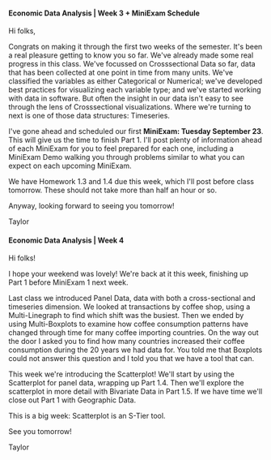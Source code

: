 #### Economic Data Analysis | Week 3 + MiniExam Schedule

Hi folks,

Congrats on making it through the first two weeks of the semester. It's been a real pleasure getting to know you so far. We've already made some real progress in this class. We've focussed on Crosssectional Data so far, data that has been collected at one point in time from many units. We've classified the variables as either Categorical or Numerical; we've developed best practices for visualizing each variable type; and we've started working with data in software. But often the insight in our data isn't easy to see through the lens of Crosssectional visualizations. Where we're turning to next is one of those data structures: Timeseries.

I've gone ahead and scheduled our first **MiniExam: Tuesday September 23**. This will give us the time to finish Part 1. I'll post plenty of information ahead of each MiniExam for you to feel prepared for each one, including a MiniExam Demo walking you through problems similar to what you can expect on each upcoming MiniExam. 

We have Homework 1.3 and 1.4 due this week, which I'll post before class tomorrow. These should not take more than half an hour or so.

Anyway, looking forward to seeing you tomorrow!

Taylor

#### Economic Data Analysis | Week 4

Hi folks!

I hope your weekend was lovely! We're back at it this week, finishing up Part 1 before MiniExam 1 next week. 

Last class we introduced Panel Data, data with both a cross-sectional and timeseries dimension. We looked at transactions by coffee shop, using a Multi-Linegraph to find which shift was the busiest. Then we ended by using Multi-Boxplots to examine how coffee consumption patterns have changed through time for many coffee importing countries. On the way out the door I asked you to find how many countries increased their coffee consumption during the 20 years we had data for. You told me that Boxplots could not answer this question and I told you that we have a tool that can.

This week we're introducing the Scatterplot! We'll start by using the Scatterplot for panel data, wrapping up Part 1.4. Then we'll explore the scatterplot in more detail with Bivariate Data in Part 1.5. If we have time we'll close out Part 1 with Geographic Data.

This is a big week: Scatterplot is an S-Tier tool.

See you tomorrow!

Taylor